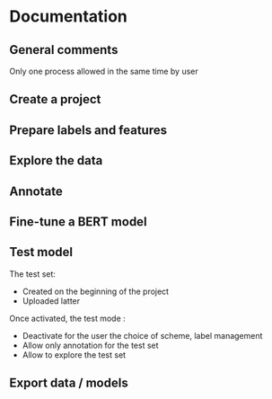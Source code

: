 # Documentation

## General comments

Only one process allowed in the same time by user

## Create a project

## Prepare labels and features

## Explore the data

## Annotate

## Fine-tune a BERT model

## Test model

The test set:
- Created on the beginning of the project 
- Uploaded latter

Once activated, the test mode :
- Deactivate for the user the choice of scheme, label management
- Allow only annotation for the test set
- Allow to explore the test set


## Export data / models

